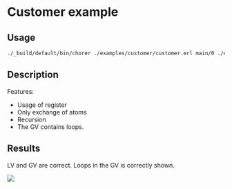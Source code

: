 # Customer example

## Usage

```bash
./_build/default/bin/chorer ./examples/customer/customer.erl main/0 ./examples/customer
```

## Description

Features:

- Usage of register
- Only exchange of atoms
- Recursion
- The GV contains loops.

## Results

LV and GV are correct. Loops in the GV is correctly shown.

<img src='https://g.gravizo.com/svg?
    digraph global {
        rankdir="LR";
        n_0 [label="global", shape="plaintext"];
        n_1 [id="5", shape=circle, label="5"];
        n_2 [id="6", shape=circle, label="6"];
        n_3 [id="1", shape=circle, label="1"];
        n_0 -> n_3 [arrowhead=none];
        n_4 [id="2", shape=circle, label="2"];
        n_5 [id="8", shape=circle, label="8"];
        n_6 [id="4", shape=circle, label="4"];
        n_7 [id="7", shape=circle, label="7"];
        n_8 [id="3", shape=circle, label="3"];
        n_3 -> n_4 [id="[$e|0]", label="main/0.0Δcustomer/0.0"];
        n_1 -> n_7 [id="[$e|5]", label="customer/0.0→store/0.0:payment"];
        n_6 -> n_1 [id="[$e|3]", label="customer/0.0→store/0.0:buy"];
        n_7 -> n_1 [id="[$e|8]", label="store/0.0→customer/0.0:reject"];
        n_2 -> n_6 [id="[$e|6]", label="customer/0.0→store/0.0:item"];
        n_8 -> n_6 [id="[$e|2]", label="customer/0.0→store/0.0:item"];
        n_7 -> n_5 [id="[$e|7]", label="store/0.0→customer/0.0:accepted"];
        n_6 -> n_2 [id="[$e|4]", label="customer/0.0→store/0.0:more"];
        n_4 -> n_8 [id="[$e|1]", label="main/0.0Δstore/0.0"];
    }
'/>